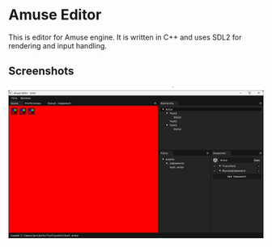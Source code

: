 # Amuse Editor
This is editor for Amuse engine. It is written in C++ and uses SDL2 for rendering and input handling.

## Screenshots

![Screenshot](https://raw.githubusercontent.com/darilrt/amuse-editor/master/docs/Screenshot%202024-07-02%20000633.png)